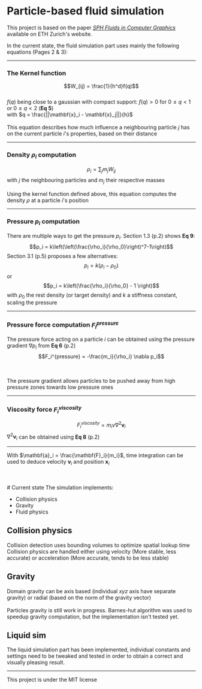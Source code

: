 # Particle-based fluid simulation


This project is based on the paper [<ins>*SPH Fluids in Computer Graphics*</ins>](https://cgl.ethz.ch/Downloads/Publications/Papers/2014/Sol14a/Sol14a.pdf) available on ETH Zurich's website.

In the current state, the fluid simulation part uses mainly the following equations (Pages 2 & 3):

___
### The Kernel function
$$W_{ij} = \frac{1}{h^d}f(q)$$
<br>
$f(q)$ being close to a gaussian with compact support: $f(q) \gt 0$ for $0 \le q \lt 1$ or $0 \le q \lt 2$ (__Eq 5__)
<br>
with $q = \frac{||\mathbf{x}_i - \mathbf{x}_j||}{h}$
<br>
<br>
This equation describes how much influence a neighbouring particle $j$ has on the current particle $i$'s properties, based on their distance


___
### Density $\rho_i$ computation
$$\rho_i = \sum_j m_j W_{ij}$$
with $j$ the neighbouring particles and $m_j$ their respective masses
<br>
<br>
Using the kernel function defined above, this equation computes the density $\rho$ at a particle $i$'s position

___
### Pressure $p_i$ computation
There are multiple ways to get the pressure $p_i$. Section 1.3 (p.2) shows __Eq 9__: $$p_i = k\left(\left(\frac{\rho_i}{\rho_0}\right)^7-1\right)$$
Section 3.1 (p.5) proposes a few alternatives:
$$p_i = k\left(\rho_i - \rho_0\right)$$
or
$$p_i = k\left(\frac{\rho_i}{\rho_0} - 1 \right)$$
with $\rho_0$ the rest density (or target density) and $k$ a stiffness constant, scaling the pressure

___
### Pressure force computation $F_i^{pressure}$
The pressure force acting on a particle $i$ can be obtained using the pressure gradient $\nabla p_i$ from __Eq 6__ (p.2)
$$F_i^{pressure} = -\frac{m_i}{\rho_i} \nabla p_i$$

<br>
<br>
The pressure gradient allows particles to be pushed away from high pressure zones towards low pressure ones

___
### Viscosity force $F_i^{viscosity}$
$$F_i^{viscosity} = m_i v \nabla^2 \mathbf{v}_i$$
$\nabla^2\mathbf{v}_i$ can be obtained using __Eq 8__ (p.2)

___
With $\mathbf{a}_i = \frac{\mathbf{F}_i}{m_i}$, time integration can be used to deduce velocity $\mathbf{v}_i$ and position $\mathbf{x}_i$


<br>
<br>
# Current state
The simulation implements:

- Collision physics
- Gravity
- Fluid physics

## Collision physics
Collision detection uses bounding volumes to optimize spatial lookup time
<br>
Collision physics are handled either using velocity (More stable, less accurate) or acceleration (More accurate, tends to be less stable)


## Gravity
Domain gravity can be axis based (individual $xyz$ axis have separate gravity) or radial (based on the norm of the gravity vector)
<br><br>
Particles gravity is still work in progress. Barnes-hut algorithm was used to speedup gravity computation, but the implementation isn't tested yet.

## Liquid sim
The liquid simulation part has been implemented, individual constants and settings need to be tweaked and tested in order to obtain a correct and visually pleasing result.


___
This project is under the MIT license
